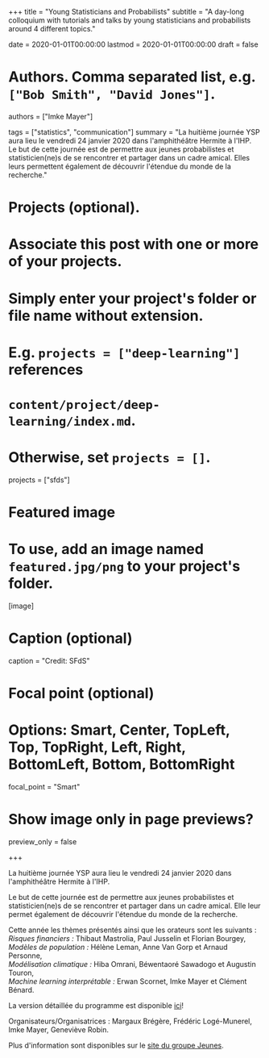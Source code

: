+++
title = "Young Statisticians and Probabilists"
subtitle = "A day-long colloquium with tutorials and talks by young statisticians and probabilists around 4 different topics."

date = 2020-01-01T00:00:00
lastmod = 2020-01-01T00:00:00
draft = false

# Authors. Comma separated list, e.g. `["Bob Smith", "David Jones"]`.
authors = ["Imke Mayer"]

tags = ["statistics", "communication"]
summary = "La huitième journée YSP aura lieu le vendredi 24 janvier 2020 dans l'amphithéâtre Hermite à l'IHP. <br>Le but de cette journée est de permettre aux jeunes probabilistes et statisticien(ne)s de se rencontrer et partager dans un cadre amical. Elles leurs permettent également de découvrir l'étendue du monde de la recherche."
# Projects (optional).
#   Associate this post with one or more of your projects.
#   Simply enter your project's folder or file name without extension.
#   E.g. `projects = ["deep-learning"]` references
#   `content/project/deep-learning/index.md`.
#   Otherwise, set `projects = []`.
projects = ["sfds"]

# Featured image
# To use, add an image named `featured.jpg/png` to your project's folder.
[image]
  # Caption (optional)
   caption = "Credit: SFdS"

  # Focal point (optional)
  # Options: Smart, Center, TopLeft, Top, TopRight, Left, Right, BottomLeft, Bottom, BottomRight
  focal_point = "Smart"

  # Show image only in page previews?
  preview_only = false

+++

La huitième journée YSP aura lieu le vendredi 24 janvier 2020 dans l'amphithéâtre Hermite à l'IHP.

Le but de cette journée est de permettre aux jeunes probabilistes et statisticien(ne)s de se rencontrer et partager dans un cadre amical. Elle leur permet également de découvrir l'étendue du monde de la recherche.

Cette année les thèmes présentés ainsi que les orateurs sont les suivants : <br>
<i>Risques financiers :</i> Thibaut Mastrolia, Paul Jusselin et Florian Bourgey,<br>
<i>Modèles de population :</i> Hélène Leman, Anne Van Gorp et Arnaud Personne,<br>
<i>Modélisation climatique :</i> Hiba Omrani, Béwentaoré Sawadogo et Augustin Touron,<br>
<i>Machine learning interprétable :</i> Erwan Scornet, Imke Mayer et Clément Bénard.

La version détaillée du programme est disponible <a href="https://www.sfds.asso.fr/sdoc-6704-2caa33b5adfd9bc174324d4cd1d3d6a8-programme_ysp_8_2.pdf">ici</a>!

Organisateurs/Organisatrices : Margaux Brégère, Frédéric Logé-Munerel, Imke Mayer, Geneviève Robin.

Plus d'information sont disponibles sur le <a href="https://www.sfds.asso.fr/fr/jeunes_statisticiens/manifestations/journees_ysp/564-accueil_ysp/" target="_blank">site du groupe Jeunes</a>.
